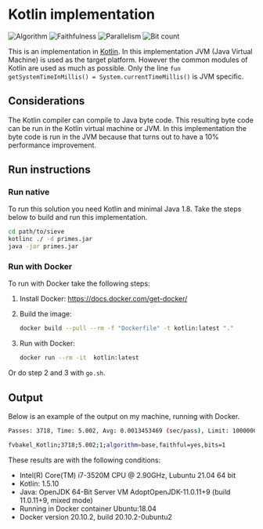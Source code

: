 # Kotlin implementation

![Algorithm](https://img.shields.io/badge/Algorithm-base-green)
![Faithfulness](https://img.shields.io/badge/Faithful-yes-green)
![Parallelism](https://img.shields.io/badge/Parallel-no-green)
![Bit count](https://img.shields.io/badge/Bits-1-green)

This is an implementation in [Kotlin](https://en.wikipedia.org/wiki/Kotlin_(programming_language)). In this implementation JVM (Java Virtual Machine) is used as the target platform. However the common modules of Kotlin are used as much as possible. Only the line `fun getSystemTimeInMillis() = System.currentTimeMillis()` is JVM specific.

## Considerations

The Kotlin compiler can compile to Java byte code. This resulting byte code can be run in the Kotlin virtual machine or JVM. In this implementation the byte code is run in the JVM because that turns out to have a 10% performance improvement.

## Run instructions

### Run native

To run this solution you need Kotlin and minimal Java 1.8. Take the steps below to build and run this implementation.

```bash
cd path/to/sieve
kotlinc ./ -d primes.jar
java -jar primes.jar
```

### Run with Docker

To run with Docker take the following steps:

1. Install Docker: <https://docs.docker.com/get-docker/>
2. Build the image:

    ```bash
    docker build --pull --rm -f "Dockerfile" -t kotlin:latest "."
    ```

3. Run with Docker:

    ```bash
    docker run --rm -it  kotlin:latest 
    ```

Or do step 2 and 3 with `go.sh`.

## Output

Below is an example of the output on my machine, running with Docker.

```bash
Passes: 3718, Time: 5.002, Avg: 0.0013453469 (sec/pass), Limit: 1000000, Count: 78498, Valid: true

fvbakel_Kotlin;3718;5.002;1;algorithm=base,faithful=yes,bits=1
```

These results are with the following conditions:

- Intel(R) Core(TM) i7-3520M CPU @ 2.90GHz, Lubuntu 21.04 64 bit
- Kotlin: 1.5.10
- Java: OpenJDK 64-Bit Server VM AdoptOpenJDK-11.0.11+9 (build 11.0.11+9, mixed mode)
- Running in Docker container Ubuntu:18.04
- Docker version 20.10.2, build 20.10.2-0ubuntu2
